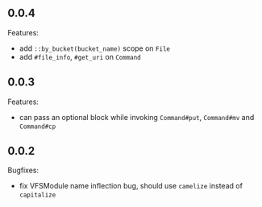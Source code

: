 ## 0.0.4

Features:

  - add `::by_bucket(bucket_name)` scope on `File`
  - add `#file_info`, `#get_uri` on `Command`

## 0.0.3

Features:

  - can pass an optional block while invoking `Command#put`, `Command#mv` and `Command#cp`

## 0.0.2

Bugfixes:

  - fix VFSModule name inflection bug, should use `camelize` instead of `capitalize`
